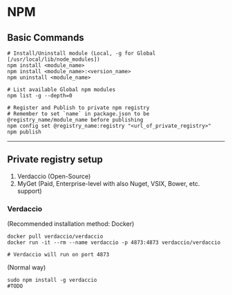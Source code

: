 # NPM

## Basic Commands

```
# Install/Uninstall module (Local, -g for Global [/usr/local/lib/node_modules])
npm install <module_name>
npm install <module_name>:<version_name>
npm uninstall <module_name> 

# List available Global npm modules
npm list -g --depth=0

# Register and Publish to private npm registry
# Remember to set `name` in package.json to be @registry_name/module_name before publishing
npm config set @registry_name:registry "<url_of_private_registry>"
npm publish
```

<hr>

## Private registry setup

1. Verdaccio (Open-Source)
2. MyGet (Paid, Enterprise-level with also Nuget, VSIX, Bower, etc. support)

### Verdaccio
(Recommended installation method: Docker)
```
docker pull verdaccio/verdaccio
docker run -it --rm --name verdaccio -p 4873:4873 verdaccio/verdaccio

# Verdaccio will run on port 4873
```

(Normal way)
```
sudo npm install -g verdaccio
#TODO
```